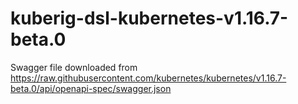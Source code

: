 # kuberig-dsl-kubernetes-v1.16.7-beta.0

Swagger file downloaded from https://raw.githubusercontent.com/kubernetes/kubernetes/v1.16.7-beta.0/api/openapi-spec/swagger.json
